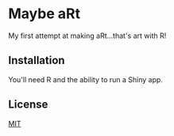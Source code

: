 # Maybe aRt

My first attempt at making aRt...that's art with R!

## Installation

You'll need R and the ability to run a Shiny app.

## License
[MIT](https://choosealicense.com/licenses/mit/)
